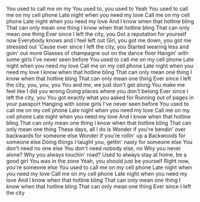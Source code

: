 You used to call me on my
You used to, you used to
Yeah
You used to call me on my cell phone
Late night when you need my love
Call me on my cell phone
Late night when you need my love
And I know when that hotline bling
That can only mean one thing
I know when that hotline bling
That can only mean one thing
Ever since I left the city, you
Got a reputation for yourself now
Everybody knows and I feel left out
Girl, you got me down, you got me stressed out
'Cause ever since I left the city, you
Started wearing less and goin' out more
Glasses of champagne out on the dance floor
Hangin' with some girls I've never seen before
You used to call me on my cell phone
Late night when you need my love
Call me on my cell phone
Late night when you need my love
I know when that hotline bling
That can only mean one thing
I know when that hotline bling
That can only mean one thing
Ever since I left the city, you, you, you
You and me, we just don't get along
You make me feel like I did you wrong
Going places where you don't belong
Ever since I left the city, you
You got exactly what you asked for
Running out of pages in your passport
Hanging with some girls I've never seen before
You used to call me on my cell phone
Late night when you need my love
Call me on my cell phone
Late night when you need my love
And I know when that hotline bling
That can only mean one thing
I know when that hotline bling
That can only mean one thing
These days, all I do is
Wonder if you're bendin' over backwards for someone else
Wonder if you're rollin' up a Backwoods for someone else
Doing things I taught you, gettin' nasty for someone else
You don't need no one else
You don't need nobody else, no
Why you never alone?
Why you always touchin' road?
Used to always stay at home, be a good girl
You was in the zone
Yeah, you should just be yourself
Right now, you're someone else
You used to call me on my cell phone
Late night when you need my love
Call me on my cell phone
Late night when you need my love
And I know when that hotline bling
That can only mean one thing
I know when that hotline bling
That can only mean one thing
Ever since I left the city
